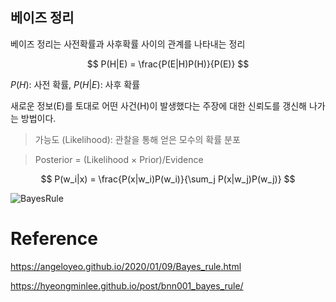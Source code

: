 
## 베이즈 정리

베이즈 정리는 사전확률과 사후확률 사이의 관계를 나타내는 정리

$$
P(H|E) = \frac{P(E|H)P(H)}{P(E)}
$$

$P(H)$: 사전 확률, $P(H|E)$: 사후 확률

새로운 정보(E)를 토대로 어떤 사건(H)이 발생했다는 주장에 대한 신뢰도를 갱신해 나가는 방법이다.

> 가능도 (Likelihood): 관찰을 통해 얻은 모수의 확률 분포
 
> Posterior = (Likelihood $\times$ Prior)/Evidence

$$
P(w_i|x) = \frac{P(x|w_i)P(w_i)}{\sum_j P(x|w_j)P(w_j)}
$$

![BayesRule](https://raw.githubusercontent.com/angeloyeo/angeloyeo.github.io/master/pics/2020-01-09-Bayes_rule/pic1.png)

# Reference

https://angeloyeo.github.io/2020/01/09/Bayes_rule.html

https://hyeongminlee.github.io/post/bnn001_bayes_rule/